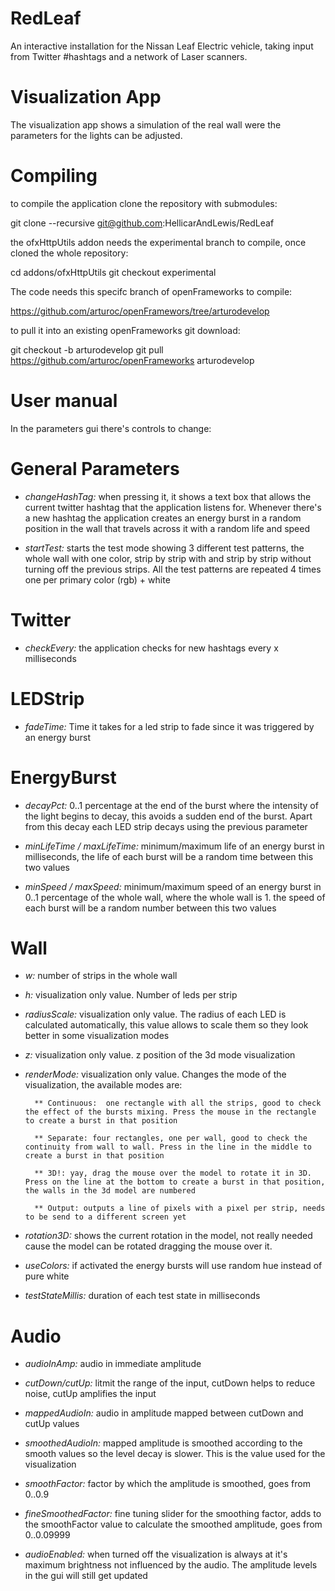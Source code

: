 RedLeaf
=======

An interactive installation for the Nissan Leaf Electric vehicle, taking input from Twitter #hashtags and a network of Laser scanners.

Visualization App
=================

The visualization app shows a simulation of the real wall were the parameters for the lights can be adjusted.


Compiling
=========

to compile the application clone the repository with submodules:

git clone --recursive git@github.com:HellicarAndLewis/RedLeaf

the ofxHttpUtils addon needs the experimental branch to compile, once cloned the whole repository:

cd addons/ofxHttpUtils
git checkout experimental

The code needs this specifc branch of openFrameworks to compile:

https://github.com/arturoc/openFramewors/tree/arturodevelop

to pull it into an existing openFrameworks git download:

git checkout -b arturodevelop
git pull https://github.com/arturoc/openFrameworks arturodevelop



User manual
===========

In the parameters gui there's controls to change:


General Parameters
==================

- *changeHashTag:* when pressing it, it shows a text box that allows the current twitter hashtag that the application listens for. Whenever there's a new hashtag the application creates an energy burst in a random position in the wall that travels across it with a random life and speed

- *startTest:* starts the test mode showing 3 different test patterns, the whole wall with one color, strip by strip with and strip by strip without turning off the previous strips. All the test patterns are repeated 4 times one per primary color (rgb) + white


Twitter
=======

- *checkEvery:* the application checks for new hashtags every x milliseconds 


LEDStrip
========

- *fadeTime:* Time it takes for a led strip to fade since it was triggered by an energy burst


EnergyBurst
===========

- *decayPct:* 0..1 percentage at the end of the burst where the intensity of the light begins to decay, this avoids a sudden end of the burst. Apart from this decay each LED strip decays using the previous parameter

- *minLifeTime / maxLifeTime:* minimum/maximum life of an energy burst in milliseconds, the life of each burst will be a random time between this two values

- *minSpeed / maxSpeed:* minimum/maximum speed of an energy burst in 0..1 percentage of the whole wall, where the whole wall is 1. the speed of each burst will be a random number between this two values


Wall
====

- *w:* number of strips in the whole wall

- *h:* visualization only value. Number of leds per strip

- *radiusScale:* visualization only value. The radius of each LED is calculated automatically, this value allows to scale them so they look better in some visualization modes

- *z:* visualization only value. z position of the 3d mode visualization

- *renderMode:* visualization only value. Changes the mode of the visualization, the available modes are:

		** Continuous:  one rectangle with all the strips, good to check the effect of the bursts mixing. Press the mouse in the rectangle to create a burst in that position

		** Separate: four rectangles, one per wall, good to check the continuity from wall to wall. Press in the line in the middle to create a burst in that position

		** 3D!: yay, drag the mouse over the model to rotate it in 3D. Press on the line at the bottom to create a burst in that position, the walls in the 3d model are numbered
		
		** Output: outputs a line of pixels with a pixel per strip, needs to be send to a different screen yet
		
- *rotation3D:* shows the current rotation in the model, not really needed cause the model can be rotated dragging the mouse over it.

- *useColors:* if activated the energy bursts will use random hue instead of pure white

- *testStateMillis:* duration of each test state in milliseconds
		
		
Audio
=====

- *audioInAmp:*  audio in immediate amplitude

- *cutDown/cutUp:*  litmit the range of the input, cutDown helps to reduce noise, cutUp amplifies the input

- *mappedAudioIn:* audio in amplitude mapped between cutDown and cutUp values

- *smoothedAudioIn:* mapped amplitude is smoothed according to the smooth values so the level decay is slower. This is the value used for the visualization

- *smoothFactor:* factor by which the amplitude is smoothed, goes from 0..0.9

- *fineSmoothedFactor:* fine tuning slider for the smoothing factor, adds to the smoothFactor value to calculate the smoothed amplitude, goes from 0..0.09999

- *audioEnabled:* when turned off the visualization is always at it's maximum brightness not influenced by the audio. The amplitude levels in the gui will still get updated
		




